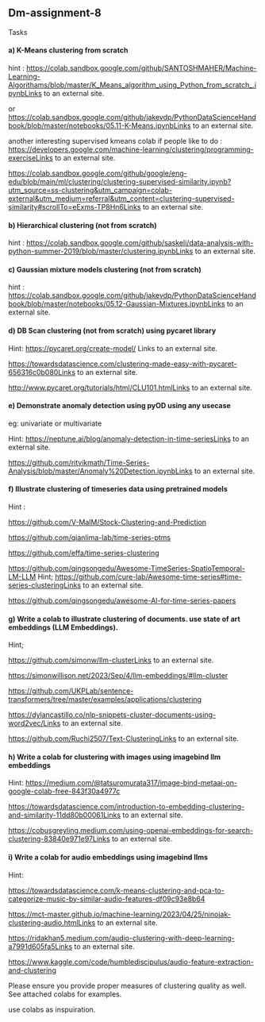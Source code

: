 ## Dm-assignment-8
Tasks

#### a) K-Means clustering from scratch

hint : https://colab.sandbox.google.com/github/SANTOSHMAHER/Machine-Learning-Algorithams/blob/master/K_Means_algorithm_using_Python_from_scratch_.ipynbLinks to an external site.

or https://colab.sandbox.google.com/github/jakevdp/PythonDataScienceHandbook/blob/master/notebooks/05.11-K-Means.ipynbLinks to an external site.

another interesting supervised kmeans colab if people like to do : https://developers.google.com/machine-learning/clustering/programming-exerciseLinks to an external site.

https://colab.sandbox.google.com/github/google/eng-edu/blob/main/ml/clustering/clustering-supervised-similarity.ipynb?utm_source=ss-clustering&utm_campaign=colab-external&utm_medium=referral&utm_content=clustering-supervised-similarity#scrollTo=eExms-TP8Hn6Links to an external site.

 

#### b) Hierarchical clustering (not from scratch)

hint : https://colab.sandbox.google.com/github/saskeli/data-analysis-with-python-summer-2019/blob/master/clustering.ipynbLinks to an external site.

#### c) Gaussian mixture models clustering (not from scratch)

 

hint : https://colab.sandbox.google.com/github/jakevdp/PythonDataScienceHandbook/blob/master/notebooks/05.12-Gaussian-Mixtures.ipynbLinks to an external site.

 

#### d) DB Scan clustering (not from scratch) using pycaret library 

Hint: https://pycaret.org/create-model/ Links to an external site. 

https://towardsdatascience.com/clustering-made-easy-with-pycaret-656316c0b080Links to an external site.

http://www.pycaret.org/tutorials/html/CLU101.htmlLinks to an external site.

#### e) Demonstrate anomaly detection using pyOD using any usecase

eg: univariate or multivariate 

 

Hint: https://neptune.ai/blog/anomaly-detection-in-time-seriesLinks to an external site.

https://github.com/ritvikmath/Time-Series-Analysis/blob/master/Anomaly%20Detection.ipynbLinks to an external site.

 

#### f) Illustrate clustering of timeseries data using pretrained models 

Hint : 

https://github.com/V-MalM/Stock-Clustering-and-Prediction

https://github.com/qianlima-lab/time-series-ptms

https://github.com/effa/time-series-clustering

https://github.com/qingsongedu/Awesome-TimeSeries-SpatioTemporal-LM-LLM
Hint; https://github.com/cure-lab/Awesome-time-series#time-series-clusteringLinks to an external site.

https://github.com/qingsongedu/awesome-AI-for-time-series-papers

 

#### g) Write a colab to illustrate clustering  of documents. use state of art embeddings (LLM Embeddings).

Hint;

https://github.com/simonw/llm-clusterLinks to an external site.

https://simonwillison.net/2023/Sep/4/llm-embeddings/#llm-cluster

 

https://github.com/UKPLab/sentence-transformers/tree/master/examples/applications/clustering

https://dylancastillo.co/nlp-snippets-cluster-documents-using-word2vec/Links to an external site. 

https://github.com/Ruchi2507/Text-ClusteringLinks to an external site.

 

#### h) Write a colab for clustering with images using imagebind llm embeddings 

Hint: https://medium.com/@tatsuromurata317/image-bind-metaai-on-google-colab-free-843f30a4977c

https://towardsdatascience.com/introduction-to-embedding-clustering-and-similarity-11dd80b00061Links to an external site.

https://cobusgreyling.medium.com/using-openai-embeddings-for-search-clustering-83840e971e97Links to an external site.

#### i) Write a colab for audio embeddings using imagebind llms

Hint:

https://towardsdatascience.com/k-means-clustering-and-pca-to-categorize-music-by-similar-audio-features-df09c93e8b64

https://mct-master.github.io/machine-learning/2023/04/25/ninojak-clustering-audio.htmlLinks to an external site.

https://ridakhan5.medium.com/audio-clustering-with-deep-learning-a7991d605fa5Links to an external site.

https://www.kaggle.com/code/humblediscipulus/audio-feature-extraction-and-clustering

 

Please ensure you provide proper measures of clustering quality as well. See attached colabs for examples.

use colabs as inspuiration.
